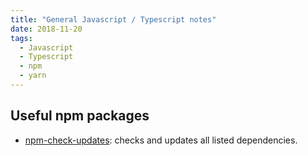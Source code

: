 ```yaml
---
title: "General Javascript / Typescript notes"
date: 2018-11-20
tags:
  - Javascript
  - Typescript
  - npm
  - yarn
---
```


## Useful npm packages

* [npm-check-updates](https://www.npmjs.com/package/npm-check-updates): checks and updates all listed dependencies.
